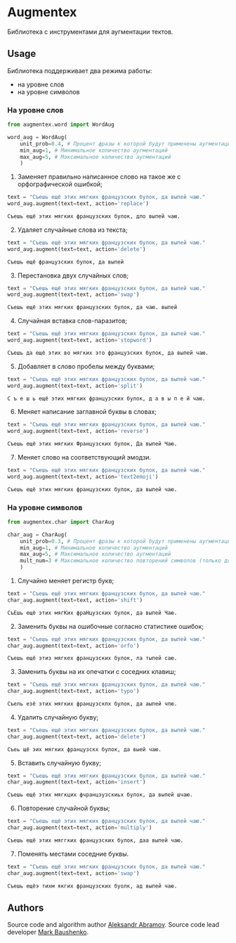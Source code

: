 # Augmentex
Библиотека с инструментами для аугментации тектов.

## Usage
Библиотека поддерживает два режима работы:
- на уровне слов
- на уровне символов

### На уровне слов
```python
from augmentex.word import WordAug

word_aug = WordAug(
    unit_prob=0.4, # Процент фразы к которой будут применены аугментации
    min_aug=1, # Минимальное количество аугментаций
    max_aug=5, # Максимальное количество аугментаций
    )
```

1. Заменяет правильно написанное слово на такое же с орфографической ошибкой;
```python
text = "Съешь ещё этих мягких французских булок, да выпей чаю."
word_aug.augment(text=text, action='replace')
```
```bash
Съешь ещё этих мягких французских булок, дло выпей чаю.
```

2. Удаляет случайные слова из текста;
```python
text = "Съешь ещё этих мягких французских булок, да выпей чаю."
word_aug.augment(text=text, action='delete')
```
```bash
Съешь ещё французских булок, да выпей
```

3. Перестановка двух случайных слов;
```python
text = "Съешь ещё этих мягких французских булок, да выпей чаю."
word_aug.augment(text=text, action='swap')
```
```bash
Съешь ещё этих мягких французских булок, да чаю. выпей
```

4. Cлучайная вставка слов-паразитов;
```python
text = "Съешь ещё этих мягких французских булок, да выпей чаю."
word_aug.augment(text=text, action='stopword')
```
```bash
Съешь да ещё этих во мягких это французских булок, да выпей чаю.
```

5. Добавляет в слово пробелы между буквами;
```python
text = "Съешь ещё этих мягких французских булок, да выпей чаю."
word_aug.augment(text=text, action='split')
```
```bash
С ъ е ш ь ещё этих мягких французских булок, д а в ы п е й чаю.
```

6. Меняет написание заглавной буквы в словах;
```python
text = "Съешь ещё этих мягких французских булок, да выпей чаю."
word_aug.augment(text=text, action='reverse')
```
```bash
Съешь ещё этих мягких Французских булок, Да выпей Чаю.
```

7. Меняет слово на соответствующий эмодзи.
```python
text = "Съешь ещё этих мягких французских булок, да выпей чаю."
word_aug.augment(text=text, action='text2emoji')
```
```bash
Съешь ещё этих мягких французских булок, да выпей чаю.
```

### На уровне символов
```python
from augmentex.char import CharAug

char_aug = CharAug(
    unit_prob=0.3, # Процент фразы к которой будут применены аугментации
    min_aug=1, # Минимальное количество аугментаций
    max_aug=5, # Максимальное количество аугментаций
    mult_num=3 # Максимальное количество повторений символов (только для метода multiply)
    )
```

1. Случайно меняет регистр букв;
```python
text = "Съешь ещё этих мягких французских булок, да выпей чаю."
char_aug.augment(text=text, action='shift')
```
```bash
СъЕшь ещё этих мягКих фраНцузских булок, да выпей Чаю.
```

2. Заменить буквы на ошибочные согласно статистике ошибок;
```python
text = "Съешь ещё этих мягких французских булок, да выпей чаю."
char_aug.augment(text=text, action='orfo')
```
```bash
Съешь ещё этиз мягкех французских булок, ла тыпей саю.
```

3. Заменить буквы на их опечатки с соседних клавиш;
```python
text = "Съешь ещё этих мягких французских булок, да выпей чаю."
char_aug.augment(text=text, action='typo')
```
```bash
Съель езё этих мягких французскпх булок, да аыпей чпю.
```

4. Удалить случайную букву;
```python
text = "Съешь ещё этих мягких французских булок, да выпей чаю."
char_aug.augment(text=text, action='delete')
```
```bash
Съеь щё эих мягких французскх булок, да выей чаю.
```

5. Вставить случайную букву;
```python
text = "Съешь ещё этих мягких французских булок, да выпей чаю."
char_aug.augment(text=text, action='insert')
```
```bash
Съешь ещё этих мягкцих фчранцэузскиьх булок, да выпей шчаю.
```

6. Повторение случайной буквы;
```python
text = "Съешь ещё этих мягких французских булок, да выпей чаю."
char_aug.augment(text=text, action='multiply')
```
```bash
Съешь ещё этих мяггких французских булок, даа выпей чаю.
```

7. Поменять местами соседние буквы.
```python
text = "Съешь ещё этих мягких французских булок, да выпей чаю."
char_aug.augment(text=text, action='swap')
```
```bash
Съешь ещёэ тихм якгих французских буолк, ад выпей чаю.
```

## Authors
Source code and algorithm author [Aleksandr Abramov](https://github.com/Ab1992ao). Source code lead developer [Mark Baushenko](https://github.com/e0xextazy).